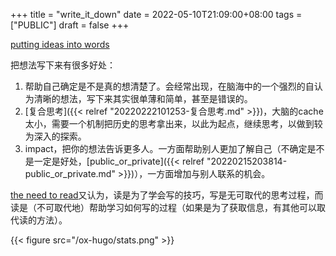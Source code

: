 +++
title = "write_it_down"
date = 2022-05-10T21:09:00+08:00
tags = ["PUBLIC"]
draft = false
+++

[putting ideas into words](http://www.paulgraham.com/words.html)

把想法写下来有很多好处：

1.  帮助自己确定是不是真的想清楚了。会经常出现，在脑海中的一个强烈的自认为清晰的想法，写下来其实很单薄和简单，甚至是错误的。
2.  [复合思考]({{< relref "20220222101253-复合思考.md" >}})，大脑的cache太小，需要一个机制把历史的思考拿出来，以此为起点，继续思考，以做到较为深入的探索。
3.  impact，把你的想法告诉更多人。一方面帮助别人更加了解自己（不确定是不是一定是好处，[public_or_private]({{< relref "20220215203814-public_or_private.md" >}})），一方面增加与别人联系的机会。

<!--more-->

[the need to read](http://www.paulgraham.com/read.html)又认为，读是为了学会写的技巧，写是无可取代的思考过程，而读是（不可取代地）帮助学习如何写的过程（如果是为了获取信息，有其他可以取代读的方法）。

{{< figure src="/ox-hugo/stats.png" >}}
